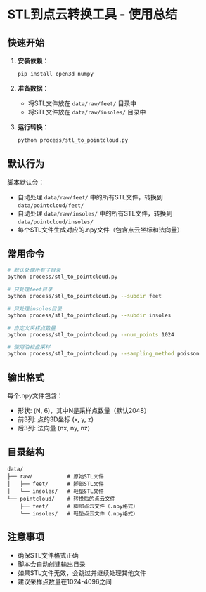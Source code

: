 # STL到点云转换工具 - 使用总结

## 快速开始

1. **安装依赖**：
   ```bash
   pip install open3d numpy
   ```

2. **准备数据**：
   - 将STL文件放在 `data/raw/feet/` 目录中
   - 将STL文件放在 `data/raw/insoles/` 目录中

3. **运行转换**：
   ```bash
   python process/stl_to_pointcloud.py
   ```

## 默认行为

脚本默认会：
- 自动处理 `data/raw/feet/` 中的所有STL文件，转换到 `data/pointcloud/feet/`
- 自动处理 `data/raw/insoles/` 中的所有STL文件，转换到 `data/pointcloud/insoles/`
- 每个STL文件生成对应的.npy文件（包含点云坐标和法向量）

## 常用命令

```bash
# 默认处理所有子目录
python process/stl_to_pointcloud.py

# 只处理feet目录
python process/stl_to_pointcloud.py --subdir feet

# 只处理insoles目录
python process/stl_to_pointcloud.py --subdir insoles

# 自定义采样点数量
python process/stl_to_pointcloud.py --num_points 1024

# 使用泊松盘采样
python process/stl_to_pointcloud.py --sampling_method poisson
```

## 输出格式

每个.npy文件包含：
- 形状: (N, 6)，其中N是采样点数量（默认2048）
- 前3列: 点的3D坐标 (x, y, z)
- 后3列: 法向量 (nx, ny, nz)

## 目录结构

```
data/
├── raw/           # 原始STL文件
│   ├── feet/      # 脚部STL文件
│   └── insoles/   # 鞋垫STL文件
└── pointcloud/    # 转换后的点云文件
    ├── feet/      # 脚部点云文件（.npy格式）
    └── insoles/   # 鞋垫点云文件（.npy格式）
```

## 注意事项

- 确保STL文件格式正确
- 脚本会自动创建输出目录
- 如果STL文件无效，会跳过并继续处理其他文件
- 建议采样点数量在1024-4096之间
